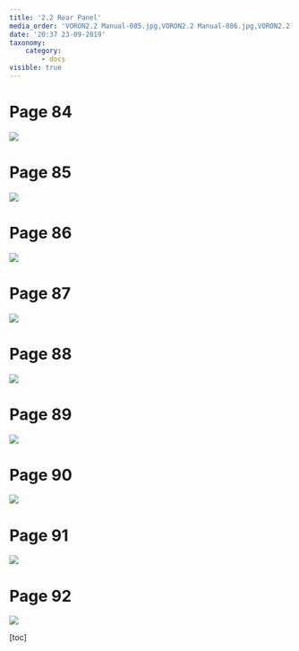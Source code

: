 ```yaml
---
title: '2.2 Rear Panel'
media_order: 'VORON2.2 Manual-085.jpg,VORON2.2 Manual-086.jpg,VORON2.2 Manual-087.jpg,VORON2.2 Manual-088.jpg,VORON2.2 Manual-089.jpg,VORON2.2 Manual-090.jpg,VORON2.2 Manual-091.jpg,VORON2.2 Manual-093.jpg'
date: '20:37 23-09-2019'
taxonomy:
    category:
        - docs
visible: true
---
```


# Page 84
![](VORON2.2%20Manual-085.jpg)

# Page 85
![](VORON2.2%20Manual-086.jpg)

# Page 86
![](VORON2.2%20Manual-087.jpg)

# Page 87
![](VORON2.2%20Manual-088.jpg)

# Page 88
![](VORON2.2%20Manual-089.jpg)

# Page 89
![](VORON2.2%20Manual-090.jpg)

# Page 90
![](VORON2.2%20Manual-091.jpg)

# Page 91
![](VORON2.2%20Manual-092.jpg)

# Page 92
![](VORON2.2%20Manual-093.jpg)


[toc]